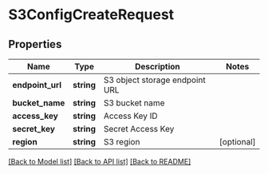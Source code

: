 # S3ConfigCreateRequest

## Properties
Name | Type | Description | Notes
------------ | ------------- | ------------- | -------------
**endpoint_url** | **string** | S3 object storage endpoint URL | 
**bucket_name** | **string** | S3 bucket name | 
**access_key** | **string** | Access Key ID | 
**secret_key** | **string** | Secret Access Key | 
**region** | **string** | S3 region | [optional] 

[[Back to Model list]](../README.md#documentation-for-models) [[Back to API list]](../README.md#documentation-for-api-endpoints) [[Back to README]](../README.md)


